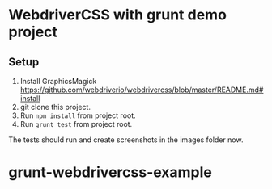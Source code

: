 # WebdriverCSS with grunt demo project

## Setup

1. Install  GraphicsMagick https://github.com/webdriverio/webdrivercss/blob/master/README.md#install
2. git clone this project.
3. Run `npm install` from project root.
4. Run `grunt test` from project root.

The tests should run and create screenshots in the images folder now.
# grunt-webdrivercss-example

